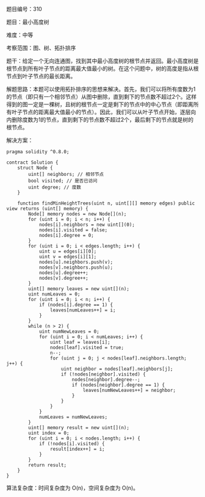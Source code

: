 题目编号：310

题目：最小高度树

难度：中等

考察范围：图、树、拓扑排序

题干：给定一个无向连通图，找到其中最小高度树的根节点并返回。最小高度树是根节点到所有叶子节点的距离最大值最小的树。在这个问题中，树的高度是指从根节点到叶子节点的最长距离。

解题思路：本题可以使用拓扑排序的思想来解决。首先，我们可以将所有度数为1的节点（即只有一个相邻节点）从图中删除，直到剩下的节点数不超过2个。这样得到的图一定是一棵树，且树的根节点一定是剩下的节点中的中心节点（即距离所有叶子节点的距离最大值最小的节点）。因此，我们可以从叶子节点开始，逐层向内删除度数为1的节点，直到剩下的节点数不超过2个，最后剩下的节点就是树的根节点。

解决方案：

```
pragma solidity ^0.8.0;

contract Solution {
    struct Node {
        uint[] neighbors; // 相邻节点
        bool visited; // 是否已访问
        uint degree; // 度数
    }

    function findMinHeightTrees(uint n, uint[][] memory edges) public view returns (uint[] memory) {
        Node[] memory nodes = new Node[](n);
        for (uint i = 0; i < n; i++) {
            nodes[i].neighbors = new uint[](0);
            nodes[i].visited = false;
            nodes[i].degree = 0;
        }
        for (uint i = 0; i < edges.length; i++) {
            uint u = edges[i][0];
            uint v = edges[i][1];
            nodes[u].neighbors.push(v);
            nodes[v].neighbors.push(u);
            nodes[u].degree++;
            nodes[v].degree++;
        }
        uint[] memory leaves = new uint[](n);
        uint numLeaves = 0;
        for (uint i = 0; i < n; i++) {
            if (nodes[i].degree == 1) {
                leaves[numLeaves++] = i;
            }
        }
        while (n > 2) {
            uint numNewLeaves = 0;
            for (uint i = 0; i < numLeaves; i++) {
                uint leaf = leaves[i];
                nodes[leaf].visited = true;
                n--;
                for (uint j = 0; j < nodes[leaf].neighbors.length; j++) {
                    uint neighbor = nodes[leaf].neighbors[j];
                    if (!nodes[neighbor].visited) {
                        nodes[neighbor].degree--;
                        if (nodes[neighbor].degree == 1) {
                            leaves[numNewLeaves++] = neighbor;
                        }
                    }
                }
            }
            numLeaves = numNewLeaves;
        }
        uint[] memory result = new uint[](n);
        uint index = 0;
        for (uint i = 0; i < nodes.length; i++) {
            if (!nodes[i].visited) {
                result[index++] = i;
            }
        }
        return result;
    }
}
```

算法复杂度：时间复杂度为 O(n)，空间复杂度为 O(n)。